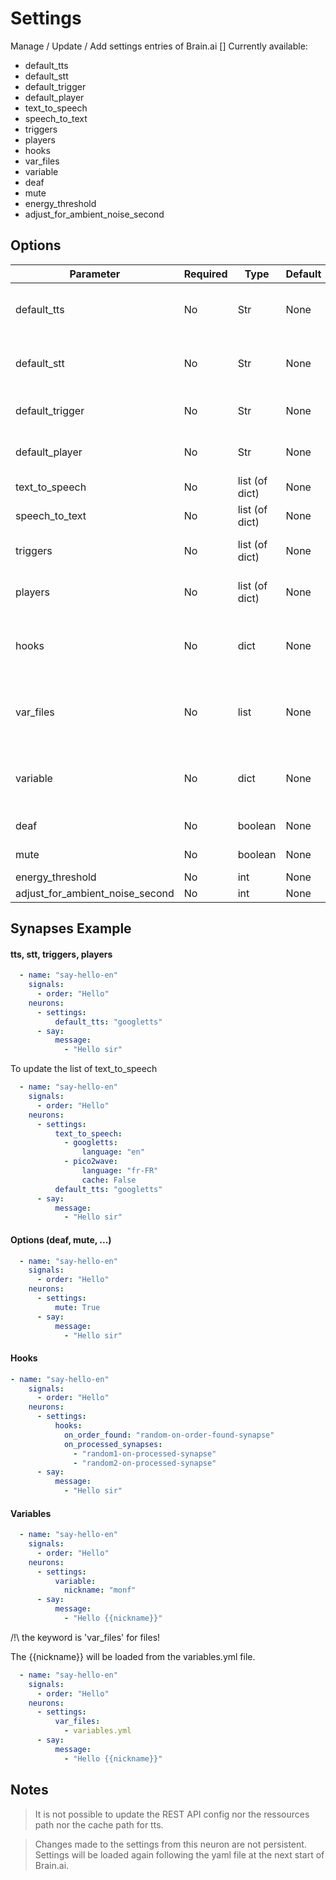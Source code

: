 # Settings

Manage / Update / Add settings entries of Brain.ai []
Currently available:
- default_tts
- default_stt
- default_trigger
- default_player
- text_to_speech
- speech_to_text
- triggers
- players
- hooks
- var_files
- variable
- deaf
- mute
- energy_threshold
- adjust_for_ambient_noise_second

## Options

| Parameter                       | Required | Type           | Default | Choices     | Comment                                                         |
|---------------------------------|----------|----------------|---------|-------------|-----------------------------------------------------------------|
| default_tts                     | No       | Str            | None    |             | Pick a tts name from the list of text_to_speech                 |
| default_stt                     | No       | Str            | None    |             | Pick a stt name from the list of speech_to_text                 |
| default_trigger                 | No       | Str            | None    |             | Pick a trigger name from the list of triggers                   |
| default_player                  | No       | Str            | None    |             | Pick a player name from the list of players                     |
| text_to_speech                  | No       | list (of dict) | None    |             | Add or Update a tts to the list                                 |
| speech_to_text                  | No       | list (of dict) | None    |             | Add or Update a stt to the list                                 |
| triggers                        | No       | list (of dict) | None    |             | Add or Update a trigger to the list                             |
| players                         | No       | list (of dict) | None    |             | Add or Update a player to the list                              |
| hooks                           | No       | dict           | None    |             | Update the hooks dict from the settings with the given dict     |
| var_files                       | No       | list           | None    |             | Update variables from the settings with the given files path    |
| variable                        | No       | dict           | None    |             | Update the variable dict from the settings with the given dict  |
| deaf                            | No       | boolean        | None    | True, False |                                                                 |
| mute                            | No       | boolean        | None    | True, False |                                                                 |
| energy_threshold                | No       | int            | None    |             |                                                                 |
| adjust_for_ambient_noise_second | No       | int            | None    |             |                                                                 |

## Synapses Example

#### tts, stt, triggers, players
```yaml
  - name: "say-hello-en"
    signals:
      - order: "Hello"
    neurons:
      - settings:
          default_tts: "googletts"
      - say:
          message:
            - "Hello sir"
```

To update the list of text_to_speech
```yaml
  - name: "say-hello-en"
    signals:
      - order: "Hello"
    neurons:
      - settings:
          text_to_speech:
            - googletts:
                language: "en"
            - pico2wave:
                language: "fr-FR"
                cache: False
          default_tts: "googletts"
      - say:
          message:
            - "Hello sir"
```

#### Options (deaf, mute, ...)
```yaml
  - name: "say-hello-en"
    signals:
      - order: "Hello"
    neurons:
      - settings:
          mute: True
      - say:
          message:
            - "Hello sir"
```

#### Hooks
```yaml
- name: "say-hello-en"
    signals:
      - order: "Hello"
    neurons:
      - settings:
          hooks:
            on_order_found: "random-on-order-found-synapse"
            on_processed_synapses:
              - "random1-on-processed-synapse"
              - "random2-on-processed-synapse"
      - say:
          message:
            - "Hello sir"
```

#### Variables
```yaml
  - name: "say-hello-en"
    signals:
      - order: "Hello"
    neurons:
      - settings:
          variable:
            nickname: "monf"
      - say:
          message:
            - "Hello {{nickname}}"

```

/!\ the keyword is 'var_files' for files!

The {{nickname}} will be loaded from the variables.yml file.
```yaml
  - name: "say-hello-en"
    signals:
      - order: "Hello"
    neurons:
      - settings:
          var_files:
            - variables.yml
      - say:
          message:
            - "Hello {{nickname}}"
```

## Notes

> It is not possible to update the REST API config nor the ressources path nor the cache path for tts.

> Changes made to the settings from this neuron are not persistent. Settings will be loaded again following the yaml file at the next start of Brain.ai.
